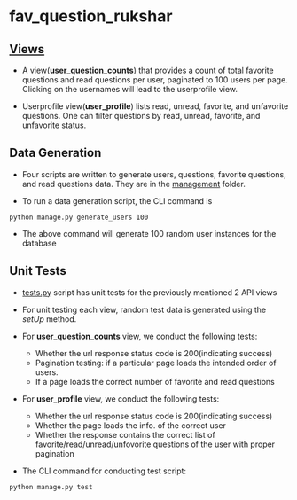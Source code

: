# fav_question_rukshar

## [Views](https://github.com/ruksharahmed7/fav_question_rukshar/blob/main/question_test/question/views.py)

- A view(**user_question_counts**) that provides a count of total favorite questions and read questions per user, paginated to 100 users per page. Clicking on the usernames will lead to the userprofile view.

- Userprofile view(**user_profile**) lists read, unread, favorite, and unfavorite questions. One can filter questions by read, unread, favorite, and unfavorite status.

## Data Generation

- Four scripts are written to generate users, questions, favorite questions, and read questions data. They are in the [management](https://github.com/ruksharahmed7/fav_question_rukshar/tree/main/question_test/question/management/commands) folder. 

- To run a data generation script, the CLI command is 
```
python manage.py generate_users 100
``` 
- The above command will generate 100 random user instances for the database 

## Unit Tests
- [tests.py](https://github.com/ruksharahmed7/fav_question_rukshar/blob/main/question_test/question/tests.py) script has unit tests for the previously mentioned 2 API views

- For unit testing each view, random test data is generated using the *setUp* method. 

- For **user_question_counts** view, we conduct the following tests:
    - Whether the url response status code is 200(indicating success)
    - Pagination testing: if a particular page loads the intended order of users.
    - If a page loads the correct number of favorite and read questions

- For **user_profile** view, we conduct the following tests:
    - Whether the url response status code is 200(indicating success)
    - Whether the page loads the info. of the correct user
    - Whether the response contains the correct list of favorite/read/unread/unfovorite questions of the user with proper pagination

- The CLI command for conducting test script:
```
python manage.py test
``` 